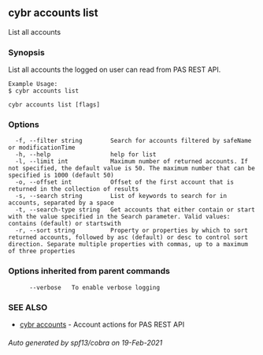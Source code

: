 ## cybr accounts list

List all accounts

### Synopsis

List all accounts the logged on user can read from PAS REST API.
	
	Example Usage:
	$ cybr accounts list

```
cybr accounts list [flags]
```

### Options

```
  -f, --filter string        Search for accounts filtered by safeName or modificationTime
  -h, --help                 help for list
  -l, --limit int            Maximum number of returned accounts. If not specified, the default value is 50. The maximum number that can be specified is 1000 (default 50)
  -o, --offset int           Offset of the first account that is returned in the collection of results
  -s, --search string        List of keywords to search for in accounts, separated by a space
  -t, --search-type string   Get accounts that either contain or start with the value specified in the Search parameter. Valid values: contains (default) or startswith
  -r, --sort string          Property or properties by which to sort returned accounts, followed by asc (default) or desc to control sort direction. Separate multiple properties with commas, up to a maximum of three properties
```

### Options inherited from parent commands

```
      --verbose   To enable verbose logging
```

### SEE ALSO

* [cybr accounts](cybr_accounts.md)	 - Account actions for PAS REST API

###### Auto generated by spf13/cobra on 19-Feb-2021
